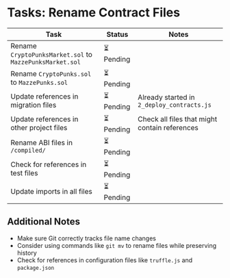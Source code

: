 # Tasks: Rename Contract Files

| Task | Status | Notes |
|--------|--------|-------|
| Rename `CryptoPunksMarket.sol` to `MazzePunksMarket.sol` | ⏳ Pending | |
| Rename `CryptoPunks.sol` to `MazzePunks.sol` | ⏳ Pending | |
| Update references in migration files | ⏳ Pending | Already started in `2_deploy_contracts.js` |
| Update references in other project files | ⏳ Pending | Check all files that might contain references |
| Rename ABI files in `/compiled/` | ⏳ Pending | |
| Check for references in test files | ⏳ Pending | |
| Update imports in all files | ⏳ Pending | |

## Additional Notes
- Make sure Git correctly tracks file name changes
- Consider using commands like `git mv` to rename files while preserving history
- Check for references in configuration files like `truffle.js` and `package.json` 
